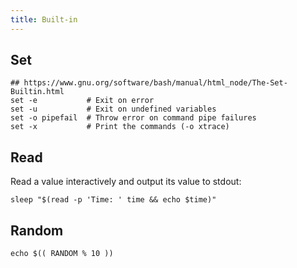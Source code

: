 ```yaml
---
title: Built-in
---
```


## Set

```shell
## https://www.gnu.org/software/bash/manual/html_node/The-Set-Builtin.html
set -e           # Exit on error
set -u           # Exit on undefined variables
set -o pipefail  # Throw error on command pipe failures
set -x           # Print the commands (-o xtrace)
```

## Read

Read a value interactively and output its value to stdout:

```shell
sleep "$(read -p 'Time: ' time && echo $time)"
```

## Random

```shell
echo $(( RANDOM % 10 ))
```
